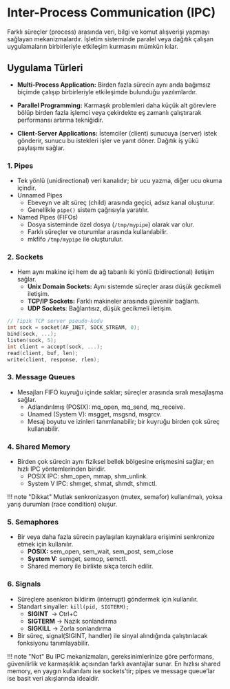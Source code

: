 # Inter-Process Communication (IPC)

Farklı süreçler (process) arasında veri, bilgi ve komut alışverişi yapmayı sağlayan mekanizmalardır. İşletim sisteminde paralel veya dağıtık çalışan uygulamaların birbirleriyle etkileşim kurmasını mümkün kılar.

## Uygulama Türleri
- **Multi-Process Application:** Birden fazla sürecin aynı anda bağımsız biçimde çalışıp birbirleriyle etkileşimde bulunduğu yazılımlardır.

- **Parallel Programming:** Karmaşık problemleri daha küçük alt görevlere bölüp birden fazla işlemci veya çekirdekte eş zamanlı çalıştırarak performansı artırma tekniğidir.

- **Client‑Server Applications:** İstemciler (client) sunucuya (server) istek gönderir, sunucu bu istekleri işler ve yanıt döner. Dağıtık iş yükü paylaşımı sağlar.

### 1. Pipes
- Tek yönlü (unidirectional) veri kanalıdır; bir ucu yazma, diğer ucu okuma içindir.
- Unnamed Pipes
    - Ebeveyn ve alt süreç (child) arasında geçici, adsız kanal oluşturur.
    - Genellikle `pipe()` sistem çağrısıyla yaratılır.
- Named Pipes (FIFOs)
    - Dosya sisteminde özel dosya (`/tmp/mypipe`) olarak var olur.
    - Farklı süreçler ve oturumlar arasında kullanılabilir.
    - mkfifo `/tmp/mypipe` ile oluşturulur.

### 2. Sockets
- Hem aynı makine içi hem de ağ tabanlı iki yönlü (bidirectional) iletişim sağlar.
    - **Unix Domain Sockets:** Aynı sistemde süreçler arası düşük gecikmeli iletişim.
    - **TCP/IP Sockets:** Farklı makineler arasında güvenilir bağlantı.
    - **UDP Sockets**: Bağlantısız, düşük gecikmeli iletişim.

```c
// Tipik TCP server pseudo-kodu
int sock = socket(AF_INET, SOCK_STREAM, 0);
bind(sock, ...);
listen(sock, 5);
int client = accept(sock, ...);
read(client, buf, len);
write(client, response, rlen);
```

### 3. Message Queues
- Mesajları FIFO kuyruğu içinde saklar; süreçler arasında sıralı mesajlaşma sağlar.
    - Adlandırılmış (POSIX): mq_open, mq_send, mq_receive.
    - Unamed (System V): msgget, msgsnd, msgrcv.
    - Mesaj boyutu ve izinleri tanımlanabilir; bir kuyruğu birden çok süreç kullanabilir.

### 4. Shared Memory
- Birden çok sürecin aynı fiziksel bellek bölgesine erişmesini sağlar; en hızlı IPC yöntemlerinden biridir.
    - POSIX IPC: shm_open, mmap, shm_unlink.
    - System V IPC: shmget, shmat, shmdt, shmctl.

!!! note "Dikkat"
    Mutlak senkronizasyon (mutex, semafor) kullanılmalı, yoksa yarış durumları (race condition) oluşur.

### 5. Semaphores
- Bir veya daha fazla sürecin paylaşılan kaynaklara erişimini senkronize etmek için kullanılır.
    - **POSIX:** sem_open, sem_wait, sem_post, sem_close
    - **System V:** semget, semop, semctl.
    - Shared memory ile birlikte sıkça tercih edilir.

### 6. Signals
- Süreçlere asenkron bildirim (interrupt) göndermek için kullanılır.
- Standart sinyaller: `kill(pid, SIGTERM);`
    - **SIGINT**  → Ctrl+C
    - **SIGTERM** → Nazik sonlandırma
    - **SIGKILL** → Zorla sonlandırma
- Bir süreç, signal(SIGINT, handler) ile sinyal alındığında çalıştırılacak fonksiyonu tanımlayabilir.

!!! note "Not"
    Bu IPC mekanizmaları, gereksinimlerinize göre performans, güvenilirlik ve karmaşıklık açısından farklı avantajlar sunar. En hızlısı shared memory, en yaygın kullanılanı ise sockets’tir; pipes ve message queue’lar ise basit veri akışlarında idealdir.
